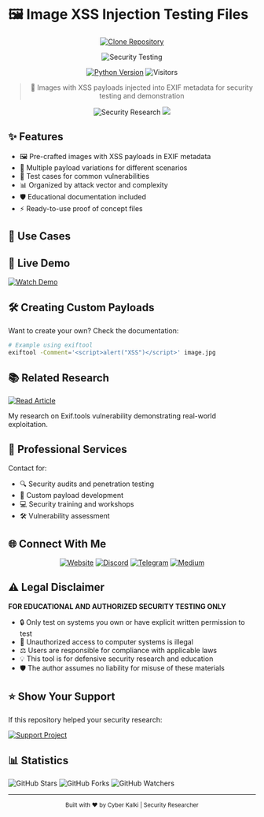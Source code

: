 
# 🖼️ Image XSS Injection Testing Files

<div align="center">

[![Clone Repository](https://img.shields.io/badge/📥_Clone_This_Repository-121011?style=for-the-badge&logo=github&logoColor=white&labelColor=black)](https://github.com/krivadna/image-xss-injection.git)

![Security Testing](https://img.shields.io/badge/Security-Testing-red?style=for-the-badge&logo=security&logoColor=white)

[![Python Version](https://img.shields.io/badge/Security-Research-red.svg)](https://kalkikrivadna.com/)
![Visitors](https://visitor-badge.laobi.icu/badge?page_id=krivadna.image-xss-injection)

> 🔐 Images with XSS payloads injected into EXIF metadata for security testing and demonstration
</div>

<div align="center">
  <img src="https://img.shields.io/badge/Security-Research-red?style=for-the-badge&logo=hackaday&logoColor=white" alt="Security Research"/>
  <img src="https://img.shields.io/badge/Pentesting-Tools-black?style=for-the-badge&logo=kalilinux&logoColor=white"/>
</div>

## ✨ Features

- 🖼️ Pre-crafted images with XSS payloads in EXIF metadata
- 🎯 Multiple payload variations for different scenarios
- 🔬 Test cases for common vulnerabilities
- 📊 Organized by attack vector and complexity
- 🛡️ Educational documentation included
- ⚡ Ready-to-use proof of concept files

## 🎯 Use Cases




## 🎥 Live Demo

[![Watch Demo](https://img.shields.io/badge/Watch_Demo-Medium-black?style=for-the-badge&logo=medium)](https://medium.com/@Krivadna)

## 🛠️ Creating Custom Payloads

Want to create your own? Check the documentation:
```bash
# Example using exiftool
exiftool -Comment='<script>alert("XSS")</script>' image.jpg
```

## 📚 Related Research

[![Read Article](https://img.shields.io/badge/Read_Article-Medium-black?style=for-the-badge&logo=medium)](https://medium.com/@Krivadna)

My research on Exif.tools vulnerability demonstrating real-world exploitation.

## 💼 Professional Services

Contact for:
- 🔍 Security audits and penetration testing
- 🎯 Custom payload development
- 💻 Security training and workshops
- 🛠️ Vulnerability assessment

## 🌐 Connect With Me

<div align="center">

[![Website](https://img.shields.io/badge/Website-kalkikrivadna.com-blue?style=for-the-badge&logo=google-chrome&logoColor=white)](https://kalkikrivadna.com/)
[![Discord](https://img.shields.io/discord/819650821314052106?color=7289DA&logo=discord&logoColor=white&style=for-the-badge)](https://discord.com/users/kalkikrivadna)
[![Telegram](https://img.shields.io/badge/Telegram-2CA5E0?style=for-the-badge&logo=telegram&logoColor=white)](https://t.me/+mt89ex-DKJlkNDBl)
[![Medium](https://img.shields.io/badge/Medium-black?style=for-the-badge&logo=medium&logoColor=white)](https://medium.com/@Krivadna)

</div>

## ⚠️ Legal Disclaimer

**FOR EDUCATIONAL AND AUTHORIZED SECURITY TESTING ONLY**

- 🔒 Only test on systems you own or have explicit written permission to test
- 🚫 Unauthorized access to computer systems is illegal
- ⚖️ Users are responsible for compliance with applicable laws
- 💡 This tool is for defensive security research and education
- 🛡️ The author assumes no liability for misuse of these materials

## ⭐ Show Your Support

If this repository helped your security research:

[![Support Project](https://img.shields.io/badge/Support_This_Project-Buy_Me_A_Coffee-yellow?style=for-the-badge&logo=buy-me-a-coffee&logoColor=black)](https://ko-fi.com/kalkikrivadna)


## 📊 Statistics

![GitHub Stars](https://img.shields.io/github/stars/krivadna/image-xss-injection?style=social)
![GitHub Forks](https://img.shields.io/github/forks/krivadna/image-xss-injection?style=social)
![GitHub Watchers](https://img.shields.io/github/watchers/krivadna/image-xss-injection?style=social)

---

<div align="center">
  <sub>Built with ❤️ by Cyber Kalki | Security Researcher</sub>
</div>

